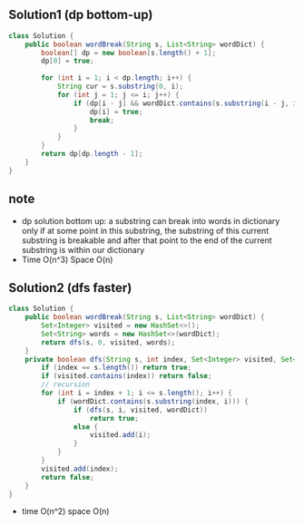 ## Solution1 (dp bottom-up)
``` java
class Solution {
    public boolean wordBreak(String s, List<String> wordDict) {
        boolean[] dp = new boolean[s.length() + 1];
        dp[0] = true;
        
        for (int i = 1; i < dp.length; i++) {
            String cur = s.substring(0, i);
            for (int j = 1; j <= i; j++) {
                if (dp[i - j] && wordDict.contains(s.substring(i - j, i))) {
                    dp[i] = true;
                    break;
                }
            }
        }
        return dp[dp.length - 1];
    }
}
```
## note
* dp solution bottom up: a substring can break into words in dictionary only if at some point in this substring, the 
substring of this current substring is breakable and after that point to the end of the current substring is within 
our dictionary
* Time O(n^3) Space O(n)

## Solution2 (dfs faster) 
``` java
class Solution {
    public boolean wordBreak(String s, List<String> wordDict) {
        Set<Integer> visited = new HashSet<>();
        Set<String> words = new HashSet<>(wordDict);
        return dfs(s, 0, visited, words);
    }
    private boolean dfs(String s, int index, Set<Integer> visited, Set<String> wordDict) {
        if (index == s.length()) return true;
        if (visited.contains(index)) return false;
        // recursion
        for (int i = index + 1; i <= s.length(); i++) {
            if (wordDict.contains(s.substring(index, i))) {
                if (dfs(s, i, visited, wordDict))
                    return true;
                else {
                    visited.add(i);
                }
            }
        }
        visited.add(index);
        return false;
    }
}
```
* time O(n^2) space O(n)
